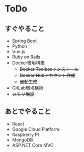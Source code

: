 # ToDo

## すぐやること

* Spring Boot
* Python
* Vue.js
* Ruby on Rails
* Docker環境構築
  * ~~Docker Toolboxインストール~~
  * ~~Docker Hubアカウント作成~~
  * ~~自動生成~~
* GitLab環境構築
* ~~メモリ増設~~

## あとでやること

* React
* Google Cloud Platform
* Raspberry Pi
* MongoDB
* ASP.NET Core MVC
